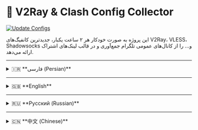 # 🚀 V2Ray & Clash Config Collector

[![Update Configs](https://github.com/R3ZARAHIMI/tg-v2ray-configs-every2h/actions/workflows/main.yml/badge.svg)](https://github.com/R3ZARAHIMI/tg-v2ray-configs-every2h/actions)

این پروژه به صورت خودکار هر ۲ ساعت یکبار، جدیدترین کانفیگ‌های V2Ray، VLESS، Shadowsocks و... را از کانال‌های عمومی تلگرام جمع‌آوری و در قالب لینک‌های اشتراک ارائه می‌دهد.

---

<details>
<summary>🇮🇷 **فارسی (Persian)**</summary>

## ⚙️ ویژگی‌ها
- **به‌روزرسانی خودکار:** لیست کانفیگ‌ها هر ۲ ساعت یکبار به‌روز می‌شود.
- **پشتیبانی از پروتکل‌های مختلف:** VLESS, VMess, Shadowsocks, Trojan, Hysteria2.
- **فیلتر هوشمند:** کانفیگ‌های ناامن (VLESS بدون TLS/Reality) و کانفیگ‌های تست سرعت به صورت خودکار حذف می‌شوند.
- **خروجی‌های متنوع:** ارائه لینک‌های خام و پروفایل‌های بهینه شده برای Clash.

## 🔗 لینک‌های اشتراک (Subscription Links)
برای استفاده، لینک‌های زیر را در کلاینت مورد نظر خود کپی کنید.

### لیست خام کانفیگ‌ها (برای V2RayNG, Nekoray و ...)
```
https://raw.githubusercontent.com/R3ZARAHIMI/7/main/Config_jo.txt

```

### پروفایل Clash حرفه‌ای (برای Clash for Windows, Clash Verge و ...)
```
https://raw.githubusercontent.com/R3ZARAHIMI/7/main/Config-jo.yaml
```

### پروفایل Clash ساده (سازگار با کلاینت‌های قدیمی‌تر)
```
https://raw.githubusercontent.com/R3ZARAHIMI/7/main/Config-Lite.yaml
```

⚠️ **توجه:** این کانفیگ‌ها از منابع عمومی جمع‌آوری شده‌اند و هیچ تضمینی برای پایداری یا امنیت آن‌ها وجود ندارد. با مسئولیت خود از آن‌ها استفاده کنید.

</details>

---

<details>
<summary>🇬🇧 **English**</summary>

## ⚙️ Features
- **Automatic Updates:** The config list is updated every 2 hours.
- **Multiple Protocol Support:** VLESS, VMess, Shadowsocks, Trojan, Hysteria2.
- **Smart Filtering:** Insecure configs (VLESS without TLS/Reality) and speedtest configs are automatically removed.
- **Multiple Outputs:** Provides raw subscription links and optimized profiles for Clash.

## 🔗 Subscription Links
To use, copy the links below into your preferred client.

### Raw Config List (for V2RayNG, Nekoray, etc.)
```
[https://raw.githubusercontent.com/R3ZARAHIMI/tg-v2ray-configs-every2h/main/Config_jo.txt](https://raw.githubusercontent.com/R3ZARAHIMI/tg-v2ray-configs-every2h/main/Config_jo.txt)
```

### Pro Clash Profile (for Clash for Windows, Clash Verge, etc.)
```
[https://raw.githubusercontent.com/R3ZARAHIMI/tg-v2ray-configs-every2h/main/Config-jo.yaml](https://raw.githubusercontent.com/R3ZARAHIMI/tg-v2ray-configs-every2h/main/Config-jo.yaml)
```

### Lite Clash Profile (Compatible with older clients)
```
[https://raw.githubusercontent.com/R3ZARAHIMI/tg-v2ray-configs-every2h/main/Config-Lite.yaml](https://raw.githubusercontent.com/R3ZARAHIMI/tg-v2ray-configs-every2h/main/Config-Lite.yaml)
```

⚠️ **Disclaimer:** These configs are collected from public sources. There is no guarantee of their stability or security. Use them at your own risk.

</details>

---

<details>
<summary>🇷🇺 **Русский (Russian)**</summary>

## ⚙️ Особенности
- **Автоматические обновления:** Список конфигураций обновляется каждые 2 часа.
- **Поддержка нескольких протоколов:** VLESS, VMess, Shadowsocks, Trojan, Hysteria2.
- **Умная фильтрация:** Небезопасные конфигурации (VLESS без TLS/Reality) и конфигурации для тестирования скорости удаляются автоматически.
- **Различные форматы вывода:** Предоставляются необработанные ссылки для подписки и оптимизированные профили для Clash.

## 🔗 Ссылки на подписку
Для использования скопируйте приведенные ниже ссылки в ваш клиент.

### Список необработанных конфигураций (для V2RayNG, Nekoray и т.д.)
```
[https://raw.githubusercontent.com/R3ZARAHIMI/tg-v2ray-configs-every2h/main/Config_jo.txt](https://raw.githubusercontent.com/R3ZARAHIMI/tg-v2ray-configs-every2h/main/Config_jo.txt)
```

### Профессиональный профиль Clash (для Clash for Windows, Clash Verge и т.д.)
```
[https://raw.githubusercontent.com/R3ZARAHIMI/tg-v2ray-configs-every2h/main/Config-jo.yaml](https://raw.githubusercontent.com/R3ZARAHIMI/tg-v2ray-configs-every2h/main/Config-jo.yaml)
```

### Облегченный профиль Clash (совместим со старыми клиентами)
```
[https://raw.githubusercontent.com/R3ZARAHIMI/tg-v2ray-configs-every2h/main/Config-Lite.yaml](https://raw.githubusercontent.com/R3ZARAHIMI/tg-v2ray-configs-every2h/main/Config-Lite.yaml)
```

⚠️ **Отказ от ответственности:** Эти конфигурации собраны из общедоступных источников. Стабильность и безопасность не гарантируются. Используйте их на свой страх и риск.

</details>

---

<details>
<summary>🇨🇳 **中文 (Chinese)**</summary>

## ⚙️ 功能
- **自动更新:** 配置列表每2小时更新一次。
- **支持多种协议:** VLESS, VMess, Shadowsocks, Trojan, Hysteria2。
- **智能过滤:** 自动移除不安全的配置（没有TLS/Reality的VLESS）和测速配置。
- **多种输出格式:** 提供原始订阅链接和为Clash优化的配置文件。

## 🔗 订阅链接
复制以下链接到您的客户端即可使用。

### 原始配置列表 (适用于 V2RayNG, Nekoray 等)
```
https://raw.githubusercontent.com/R3ZARAHIMI/7/main/Config_jo.txt

```

### Clash 专业配置文件 (适用于 Clash for Windows, Clash Verge 等)
```
https://raw.githubusercontent.com/R3ZARAHIMI/7/main/Config-jo.yaml

```

### Clash 简化配置文件 (兼容旧版客户端)
```
https://raw.githubusercontent.com/R3ZARAHIMI/7/main/Config-Lite.yaml
```

⚠️ **免责声明:** 这些配置均收集自公共来源，不保证其稳定性或安全性，请自行承担使用风险。

</details>
